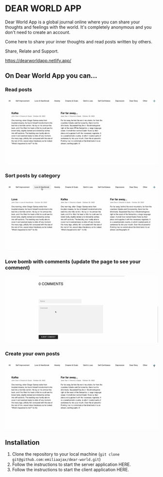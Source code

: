 # DEAR WORLD APP

Dear World App is a global journal online where you can share your thoughts and feelings with the world. It's completely anonymous and you don't need to create an account.

Come here to share your inner thoughts and read posts written by others.

Share, Relate and Support.

https://dearworldapp.netlify.app/

## On Dear World App you can...

### Read posts
![Read posts](./images/dear-world-read.gif)

### Sort posts by category
![Sort posts](./images/dear-world-categories.gif)

### Love bomb with comments (update the page to see your comment)
![Comment posts](./images/dear-world-comment.gif)

### Create your own posts
![Create posts](./images/dear-world-create.gif)

## Installation

1. Clone the repository to your local machine (`git clone git@github.com:emiliaajax/dear-world.git`)
2. Follow the instructions to start the server application HERE.
3. Follow the instructions to start the client application HERE. 
